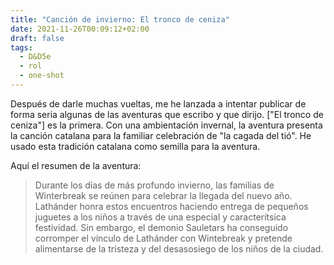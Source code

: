 ```yaml
---
title: "Canción de invierno: El tronco de ceniza"
date: 2021-11-26T00:09:12+02:00
draft: false
tags:
  - D&D5e
  - rol
  - one-shot
---
```


Después de darle muchas vueltas, me he lanzada a intentar publicar de forma seria algunas de las aventuras que escribo y que dirijo. ["El tronco de ceniza"] es la primera. Con una ambientación invernal, la aventura presenta la canción catalana para la familiar celebración de "la cagada del tió". He usado esta tradición catalana como semilla para la aventura.

Aquí el resumen de la aventura:

> Durante los días de más profundo invierno, las familias de Winterbreak se reúnen para celebrar la llegada del nuevo año. Lathánder honra estos encuentros haciendo entrega de pequeños juguetes a los niños a través de una especial y caracterítsica festividad. Sin embargo, el demonio Sauletars ha conseguido corromper el vínculo de Lathánder con Wintebreak y pretende alimentarse de la tristeza y del desasosiego de los niños de la ciudad.